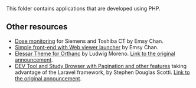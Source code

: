 This folder contains applications that are developed using PHP.

## Other resources ##

 * [Dose monitoring](https://groups.google.com/forum/#!topic/orthanc-users/kczSoYVrxaU) for Siemens and Toshiba CT by Emsy Chan.
 * [Simple front-end with Web viewer launcher](https://groups.google.com/d/msg/orthanc-users/EhsQXV3qnyg/jn0OMn_Tq2YJ) by Emsy Chan.
 * [Elessar Theme for Orthanc](https://github.com/Terabuck/Elessar) by Ludwig Moreno. [Link to the original announcement](https://groups.google.com/g/orthanc-users/c/Kkxqx6ZW2yw/m/dFbTuHZHCQAJ).
 * [DEV Tool and Study Browser with Pagination and other features](https://github.com/sscotti/Orthanc-Docker-DEV_RIS) taking advantage of the Laravel framework, by Stephen Douglas Scotti. [Link to the original announcement](https://groups.google.com/g/orthanc-users/c/r_31unV73LA/m/kzBfL3yaAgAJ).
